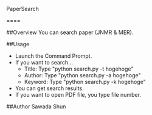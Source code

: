PaperSearch

====

##Overview
You can search paper (JNMR & MER).

##Usage
* Launch the Command Prompt.
* If you want to search... 
    - Title: Type "python search.py -t hogehoge"
    - Author: Type "python search.py -a hogehoge"   
    - Keyword: Type "python search.py -k hogehoge"
* You can get search results.
* If you want to open PDF file, you type file number.

##Author
Sawada Shun